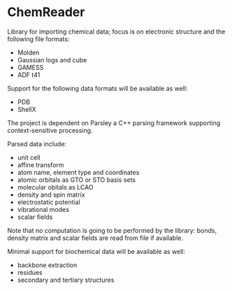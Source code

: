 ChemReader
==========

Library for importing chemical data; focus is on electronic structure and the following file formats:

* Molden
* Gaussian logs and cube
* GAMESS
* ADF t41  

Support for the following data formats will be available as well:

* PDB
* ShellX

The project is dependent on Parsley a C++ parsing framework supporting context-sensitive processing.

Parsed data include:

* unit cell
* affine transform
* atom name, element type and coordinates
* atomic orbitals as GTO or STO basis sets
* molecular obitals as LCAO
* density and spin matrix
* electrostatic potential
* vibrational modes
* scalar fields

Note that no computation is going to be performed by the library: bonds, density matrix and scalar fields are read
from file if available.


Minimal support for biochemical data will be available as well:

* backbone extraction
* residues
* secondary and tertiary structures
